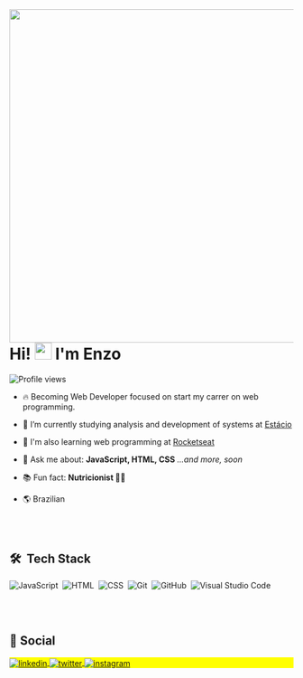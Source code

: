 <img align="right" height="590em" src="https://raw.githubusercontent.com/gist/enzomasuda/2126209c09f0b5d698d8cdb4b94d860b/raw/9f7a0bb84413ff2948cc9e7652cf62be8a622eb2/cardProfile.svg"/>

<h1 align="left">Hi! <img src="https://raw.githubusercontent.com/kaueMarques/kaueMarques/master/hi.gif" height="30px"> I'm Enzo </h1>

<p align="left"> <img src="https://komarev.com/ghpvc/?username=enzomasuda&color=yellow" alt="Profile views" /> </p>

- 🔥 Becoming Web Developer focused on start my carrer on web programming. 

- 🔭 I’m currently studying analysis and development of systems at [Estácio](https://estacio.br/)

- 🚀 I'm also learning web programming at [Rocketseat](https://github.com/Rocketseat)

- 💬 Ask me about: **JavaScript, HTML, CSS** _...and more, soon_

- 📚 Fun fact: **Nutricionist 👨‍⚕️**

- 🌎 Brazilian


<br><br>


## 🛠 &nbsp;Tech Stack

![JavaScript](https://img.shields.io/badge/-JavaScript-05122A?style=flat&logo=javascript)&nbsp;
![HTML](https://img.shields.io/badge/-HTML-05122A?style=flat&logo=HTML5)&nbsp;
![CSS](https://img.shields.io/badge/-CSS-05122A?style=flat&logo=CSS3&logoColor=1572B6)&nbsp;
![Git](https://img.shields.io/badge/-Git-05122A?style=flat&logo=git)&nbsp;
![GitHub](https://img.shields.io/badge/-GitHub-05122A?style=flat&logo=github)&nbsp;
![Visual Studio Code](https://img.shields.io/badge/-Visual%20Studio%20Code-05122A?style=flat&logo=visual-studio-code&logoColor=007ACC)&nbsp;

<!--
  ![Node.js](https://img.shields.io/badge/-Node.js-05122A?style=flat&logo=node.js)&nbsp;
  ![React](https://img.shields.io/badge/-React-05122A?style=flat&logo=react)&nbsp;
  ![Markdown](https://img.shields.io/badge/-Markdown-05122A?style=flat&logo=markdown)&nbsp;
  ![PostgreSQL](https://img.shields.io/badge/-PostgreSQL-05122A?style=flat&logo=postgresql)&nbsp;
  ![SQLite](https://img.shields.io/badge/-SQLite-05122A?style=flat&logo=sqlite)&nbsp;

  <br><br>

  ## ⚙️ &nbsp;GitHub Analytics

  <p align="left">
  <img width="530em" height="250" src="https://github-readme-stats.vercel.app/api/top-langs/?username=enzomasuda&layout=compact)](https://github.com/enzomasuda/github-   readme-stats"/>
-->

<br><br>

## 📲 Social

<p align="left" style="background:yellow">
  <a href="https://linkedin.com/in/enzo-masuda" target="_blank">
    <img align="center" src="https://img.shields.io/badge/-Enzo_Masuda-05122A?style=flat&logo=linkedin" alt="linkedin"/>
  </a>
  <a href="https://twitter.com/Enzo_Masuda" target="_blank">
    <img align="center" src="https://img.shields.io/badge/-Enzo_Masuda-05122A?style=flat&logo=twitter" alt="twitter"/>  
  </a>
  <a href="https://instagram.com/enzomasuda" target="_blank">
    <img align="center" src="https://img.shields.io/badge/-Enzo_Masuda-05122A?style=flat&logo=instagram" alt="instagram"/>
  </a>
</p>

<br>
<!--
**enzomasuda/enzomasuda** is a  _special_  repository because its `README.md` (this file) appears on my GitHub profile.
-->

